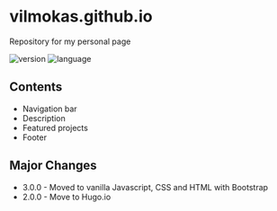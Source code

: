# vilmokas.github.io
Repository for my personal page

![version](https://badgen.net/badge/version/3.0.0/blue) ![language](https://badgen.net/badge/language/English/cyan)

## Contents
* Navigation bar
* Description
* Featured projects
* Footer

## Major Changes
* 3.0.0 - Moved to vanilla Javascript, CSS and HTML with Bootstrap
* 2.0.0 - Move to Hugo.io
